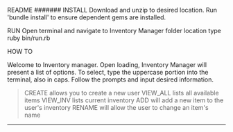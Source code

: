 README
#######
INSTALL
Download and unzip to desired location.
Run 'bundle install' to ensure dependent gems are installed. 

RUN
Open terminal and navigate to Inventory Manager folder location
type ruby bin/run.rb

HOW TO 

Welcome to Inventory manager. Open loading, Inventory Manager will present a list of options. To select, type the uppercase portion into the terminal, also in caps. Follow the prompts and input desired information. 

>CREATE allows you to create a new user
>VIEW_ALL lists all available items
>VIEW_INV lists current inventory
>ADD will add a new item to the user's inventory
>RENAME will allow the user to change an item's name
>

-----

